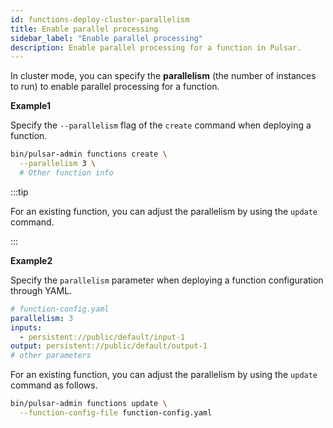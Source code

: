 ```yaml
---
id: functions-deploy-cluster-parallelism
title: Enable parallel processing
sidebar_label: "Enable parallel processing"
description: Enable parallel processing for a function in Pulsar.
---
```


In cluster mode, you can specify the **parallelism** (the number of instances to run) to enable parallel processing for a function.

**Example1**

Specify the `--parallelism` flag of the `create` command when deploying a function.

```bash
bin/pulsar-admin functions create \
  --parallelism 3 \
  # Other function info
```

:::tip

For an existing function, you can adjust the parallelism by using the `update` command.

:::


**Example2**

Specify the `parallelism` parameter when deploying a function configuration through YAML.

```yaml
# function-config.yaml
parallelism: 3
inputs:
  - persistent://public/default/input-1
output: persistent://public/default/output-1
# other parameters
```

For an existing function, you can adjust the parallelism by using the `update` command as follows.

```bash
bin/pulsar-admin functions update \
  --function-config-file function-config.yaml
```

